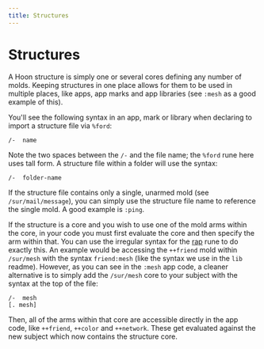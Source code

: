 ```yaml
---
title: Structures
---
```


# Structures

A Hoon structure is simply one or several cores defining any number of molds. Keeping structures in one place allows for them to be used in multiple places, like apps, app marks and app libraries (see `:mesh` as a good example of this).

You'll see the following syntax in an app, mark or library when declaring to import a structure file via `%ford`:

    /-  name

Note the two spaces between the `/-` and the file name; the `%ford` rune here uses tall form. A structure file within a folder will use the syntax:

    /-  folder-name

If the structure file contains only a single, unarmed mold (see `/sur/mail/message`), you can simply use the structure file name to reference the single mold. A good example is `:ping`.

If the structure is a core and you wish to use one of the mold arms within the core, in your code you must first evaluate the core and then specify the arm within that. You can use the irregular syntax for the [rap](https://urbit.org/docs/hoon/twig/tis-flow/gal-rap/) rune to do exactly this. An example would be accessing the `++friend` mold within `/sur/mesh` with the syntax `friend:mesh` (like the syntax we use in the `lib` readme). However, as you can see in the `:mesh` app code, a cleaner alternative is to simply add the `/sur/mesh` core to your subject with the syntax at the top of the file:

    /-  mesh
    [. mesh]

Then, all of the arms within that core are accessible directly in the app code, like `++friend`, `++color` and `++network`. These get evaluated against the new subject which now contains the structure core.
